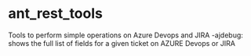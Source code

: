# ant_rest_tools
Tools to perform simple operations on Azure Devops and JIRA
-ajdebug: shows the full list of fields for a given ticket on AZURE Devops or JIRA
